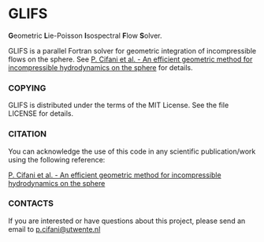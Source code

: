 # GLIFS
**G**eometric **L**ie-Poisson **I**sospectral **F**low **S**olver.

GLIFS is a parallel Fortran solver for geometric integration of incompressible flows on the sphere. See [P. Cifani et al. - An efficient geometric method for incompressible hydrodynamics on the sphere](https://arxiv.org/abs/2206.05466) for details.

### COPYING
GLIFS is distributed under the terms of the MIT License. See the file LICENSE for details. 

### CITATION
You can acknowledge the use of this code in any scientific publication/work using the following reference:

[P. Cifani et al. - An efficient geometric method for incompressible hydrodynamics on the sphere](https://arxiv.org/abs/2206.05466)

### CONTACTS
If you are interested or have questions about this project, please send an email to p.cifani@utwente.nl
